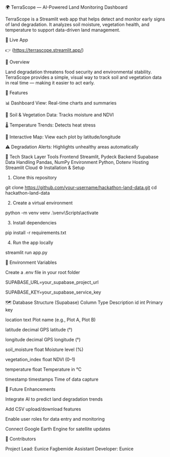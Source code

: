 🌍 TerraScope — AI-Powered Land Monitoring Dashboard

TerraScope is a Streamlit web app that helps detect and monitor early signs of land degradation.
It analyzes soil moisture, vegetation health, and temperature to support data-driven land management.

🚀 Live App

👉 (https://terrascope.streamlit.app/)


🧠 Overview

Land degradation threatens food security and environmental stability.
TerraScope provides a simple, visual way to track soil and vegetation data in real time — making it easier to act early.

🧩 Features

📊 Dashboard View: Real-time charts and summaries

🌱 Soil & Vegetation Data: Tracks moisture and NDVI

🌡️ Temperature Trends: Detects heat stress

📍 Interactive Map: View each plot by latitude/longitude

⚠️ Degradation Alerts: Highlights unhealthy areas automatically

🧱 Tech Stack
Layer	Tools
Frontend	Streamlit, Pydeck
Backend	Supabase
Data Handling	Pandas, NumPy
Environment	Python, Dotenv
Hosting	Streamlit Cloud
⚙️ Installation & Setup

1. Clone this repository

git clone https://github.com/your-username/hackathon-land-data.git
cd hackathon-land-data


2. Create a virtual environment

python -m venv venv
.\venv\Scripts\activate


3. Install dependencies

pip install -r requirements.txt


4. Run the app locally

streamlit run app.py

🔑 Environment Variables

Create a .env file in your root folder 

SUPABASE_URL=your_supabase_project_url

SUPABASE_KEY=your_supabase_service_key


🗺️ Database Structure (Supabase)
Column	Type	Description
id	int	Primary key

location	text	Plot name (e.g., Plot A, Plot B)

latitude	decimal	GPS latitude (°)

longitude	decimal	GPS longitude (°)

soil_moisture	float	Moisture level (%)

vegetation_index	float	NDVI (0–1)

temperature	float	Temperature in °C

timestamp	timestamps	Time of data capture


🧭 Future Enhancements

Integrate AI to predict land degradation trends

Add CSV upload/download features

Enable user roles for data entry and monitoring

Connect Google Earth Engine for satellite updates

👥 Contributors

Project Lead: Eunice Fagbemide
Assistant Developer: Eunice